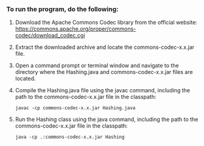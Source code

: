 ### To run the program, do the following:

1. Download the Apache Commons Codec library from the official website: https://commons.apache.org/proper/commons-codec/download_codec.cgi

2. Extract the downloaded archive and locate the commons-codec-x.x.jar file.

3. Open a command prompt or terminal window and navigate to the directory where the Hashing.java and commons-codec-x.x.jar files are located.

4. Compile the Hashing.java file using the javac command, including the path to the commons-codec-x.x.jar file in the classpath:
    ```shell
    javac -cp commons-codec-x.x.jar Hashing.java
    ```
5. Run the Hashing class using the java command, including the path to the commons-codec-x.x.jar file in the classpath:
    ```shell
    java -cp .:commons-codec-x.x.jar Hashing
    ```